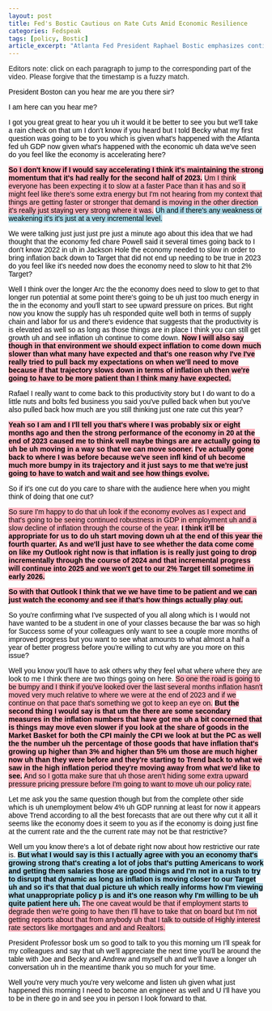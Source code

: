 ```yaml
---
layout: post
title: Fed's Bostic Cautious on Rate Cuts Amid Economic Resilience
categories: Fedspeak
tags: [policy, Bostic]
article_excerpt: "Atlanta Fed President Raphael Bostic emphasizes continued economic strength and resilience, signaling only a potential for one rate cut towards the end of 2024, deviating from earlier multi-cut forecasts. Despite a robust job market and ongoing strong economic momentum, Bostic advises patience in monetary policy adjustments due to a slower-than-expected decrease in inflation. 'I think it'll be appropriate for us to start moving down at the end of this year, the fourth quarter,' Bostic stated, highlighting that inflation is only expected to incrementally decline through 2024 and beyond. He also noted the need for a more extended period of data assessment before initiating rate cuts, suggesting that the Fed might need to remain vigilant against latent pricing pressures evidenced in CPI and PCE measures."
---
```


Editors note: click on each paragraph to jump to the corresponding part of the video. Please forgive that the timestamp is a fuzzy match. 

<style>
    body {
        font-family: Arial, sans-serif;
    }
    .neutral {
        color: black; /* Ensuring text color is readable */
    }
    .dovish {
        background-color: lightblue; /* Changed from color to background-color */
        color: black; /* Ensuring text color is readable */
    }
    .most-dovish {
        background-color: blue; /* Changed from color to background-color */
        color: white; /* Changing text color to white for readability */
    }
    .hawkish {
        background-color: lightpink; /* Changed from color to background-color */
        color: black; /* Ensuring text color is readable */
    }
    .most-hawkish {
        background-color: red; /* Changed from color to background-color */
        color: white; /* Changing text color to white for readability */
    }
    .bold {
        font-weight: bold;
    }
  .underscored {
  text-decoration: underline;
}

  
</style>
<div id="youtube-player-container"></div>


<!-- Load the IFrame Player API code asynchronously -->
<script src="https://www.youtube.com/iframe_api"></script>

<script>
  var player;
  function onYouTubeIframeAPIReady() {
    player = new YT.Player('youtube-player-container', {
      height: '315',
      width: '560',
      videoId: 'PXaGDLVu4Qw'
    });
  };

function seekToTime(timestamp) {
  var timeArr = timestamp.split(":");
  var hours = 0;
  var minutes = 0;
  var seconds = 0;

  // Check if the timestamp includes hours
  if (timeArr.length === 3) {
    hours = parseInt(timeArr[0], 10);
    minutes = parseInt(timeArr[1], 10);
    seconds = parseInt(timeArr[2], 10);
  } else if (timeArr.length === 2) {
    // If the timestamp is only minutes and seconds
    minutes = parseInt(timeArr[0], 10);
    seconds = parseInt(timeArr[1], 10);
  } else if (timeArr.length === 1) {
    // If the timestamp is only seconds
    seconds = parseInt(timeArr[0], 10);
  }

  // Calculate total seconds
  var totalSeconds = hours * 3600 + minutes * 60 + seconds;

  // Seek to the specified time if possible
  if (player && player.seekTo) {
    player.seekTo(totalSeconds, true);
  }
}


// Attach click event listeners to each sentence
document.addEventListener('DOMContentLoaded', function() {
  document.querySelectorAll("span[data-timestamp]").forEach(function(span) {
    span.addEventListener("click", function() {
      // Remove highlighting/underscore from all spans
      document.querySelectorAll("span[data-timestamp]").forEach(function(otherSpan) {
        otherSpan.classList.remove("underscored"); // or "underscored" for underscore
      });
      
      // Add highlighting/underscore to the clicked span
      this.classList.add("underscored"); // or "underscored" for underscore
      
      // Seek the video to the timestamp
      var timestamp = this.getAttribute("data-timestamp");
      seekToTime(timestamp);
    });
  });
});

</script>

<p><span id="sentence-1" data-timestamp="00:00" class="neutral">President Boston can you hear me are you there sir?</span></p>

<p><span id="sentence-2" data-timestamp="00:05" class="neutral">I am here can you hear me?</span></p>

<p><span id="sentence-3" data-timestamp="00:07" class="neutral">I got you great great to hear you uh it would it be better to see you but we'll take a rain check on that um I don't know if you heard but I told Becky what my first question was going to be to you which is given what's happened with the Atlanta fed uh GDP now given what's happened with the economic uh data we've seen do you feel like the economy is accelerating here?</span></p>

<p><span id="sentence-4" data-timestamp="00:29" class="hawkish bold">So I don't know if I would say accelerating I think it's maintaining the strong momentum that it's had really for the second half of 2023.</span> <span id="sentence-5" data-timestamp="00:38" class="hawkish">Um I think everyone has been expecting it to slow at a faster Pace than it has and so it might feel like there's some extra energy but I'm not hearing from my context that things are getting faster or stronger that demand is moving in the other direction it's really just staying very strong where it was.</span> <span id="sentence-6" data-timestamp="00:56" class="dovish">Uh and if there's any weakness or weakening it's it's just at a very incremental level.</span></p>

<p><span id="sentence-7" data-timestamp="01:03" class="neutral">We were talking just just just pre just a minute ago about this idea that we had thought that the economy fed chare Powell said it several times going back to I don't know 2022 in uh in Jackson Hole the economy needed to slow in order to bring inflation back down to Target that did not end up needing to be true in 2023 do you feel like it's needed now does the economy need to slow to hit that 2% Target?</span></p>

<p><span id="sentence-8" data-timestamp="01:36" class="neutral">Well I think over the longer Arc the the economy does need to slow to get to that longer run potential at some point there's going to be uh just too much energy in the in the economy and you'll start to see upward pressure on prices.</span> <span id="sentence-9" data-timestamp="01:50" class="neutral">But right now you know the supply has uh responded quite well both in terms of supply chain and labor for us and there's evidence that suggests that the productivity is is elevated as well so as long as those things are in place I think you can still get growth uh and see inflation uh continue to come down.</span> <span id="sentence-10" data-timestamp="02:09" class="hawkish bold">Now I will also say though in that environment we should expect inflation to come down much slower than what many have expected and that's one reason why I've I've really tried to pull back my expectations on when we'll need to move because if that trajectory slows down in terms of inflation uh then we're going to have to be more patient than I think many have expected.</span></p>

<p><span id="sentence-11" data-timestamp="02:34" class="neutral">Rafael I really want to come back to this productivity story but I do want to do a little nuts and bolts fed business you said you've pulled back when but you've also pulled back how much are you still thinking just one rate cut this year?</span></p>

<p><span id="sentence-12" data-timestamp="02:50" class="hawkish bold">Yeah so I am and I I'll tell you that's where I was probably six or eight months ago and then the strong performance of the economy in 20 at the end of 2023 caused me to think well maybe things are are actually going to uh be uh moving in a way so that we can move sooner.</span> <span id="sentence-13" data-timestamp="03:06" class="hawkish bold">I've actually gone back to where I was before because we've seen infl kind of uh become much more bumpy in its trajectory and it just says to me that we're just going to have to watch and wait and see how things evolve.</span></p>

<p><span id="sentence-14" data-timestamp="03:20" class="neutral">So if it's one cut do you care to share with the audience here when you might think of doing that one cut?</span></p>

<p><span id="sentence-15" data-timestamp="03:27" class="hawkish">So sure I'm happy to do that uh look if the economy evolves as I expect and that's going to be seeing continued robustness in GDP in employment uh and a slow decline of inflation through the course of the year.</span> <span id="sentence-16" data-timestamp="03:40" class="hawkish bold">I think it'll be appropriate for us to do uh start moving down uh at the end of this year the fourth quarter.</span> <span id="sentence-17" data-timestamp="03:47" class="hawkish bold">As and we'll just have to see whether the data come come on like my Outlook right now is that inflation is is really just going to drop incrementally through the course of 2024 and that incremental progress will continue into 2025 and we won't get to our 2% Target till sometime in early 2026.</span></p>

<p><span id="sentence-18" data-timestamp="04:08" class="hawkish bold">So with that Outlook I think that we we have time to be patient and we can just watch the economy and see if that's how things actually play out.</span></p>

<p><span id="sentence-19" data-timestamp="04:20" class="neutral">So you're confirming what I've suspected of you all along which is I would not have wanted to be a student in one of your classes because the bar was so high for Success some of your colleagues only want to see a couple more months of improved progress but you want to see what amounts to what almost a half a year of better progress before you're willing to cut why are you more on this issue?</span></p>

<p><span id="sentence-20" data-timestamp="04:40" class="neutral">Well you know you'll have to ask others why they feel what where where they are look to me I think there are two things going on here.</span> <span id="sentence-21" data-timestamp="04:47" class="hawkish">So one the road is going to be bumpy and I think if you've looked over the last several months inflation hasn't moved very much relative to where we were at the end of 2023 and if we continue on that pace that's something we got to keep an eye on.</span> <span id="sentence-22" data-timestamp="05:02" class="hawkish bold">But the second thing I would say is that um the there are some secondary measures in the inflation numbers that have got me uh a bit concerned that is things may move even slower if you look at the share of goods in the Market Basket for both the CPI mainly the CPI we look at but the PC as well the the number uh the percentage of those goods that have inflation that's growing up higher than 3% and higher than 5% um those are much higher now uh than they were before and they're starting to Trend back to what we saw in the high inflation period they're moving away from what we'd like to see.</span> <span id="sentence-23" data-timestamp="05:39" class="hawkish">And so I gotta make sure that uh those aren't hiding some extra upward pressure pricing pressure before I'm going to want to move uh our policy rate.</span></p>

<p><span id="sentence-24" data-timestamp="05:53" class="neutral">Let me ask you the same question though but from the complete other side which is uh unemployment below 4% uh GDP running at least for now it appears above Trend according to all the best forecasts that are out there why cut it all it seems like the economy does it seem to you as if the economy is doing just fine at the current rate and the the current rate may not be that restrictive?</span></p>

<p><span id="sentence-25" data-timestamp="06:13" class="neutral">Well um you know there's a lot of debate right now about how restrictive our rate is.</span> <span id="sentence-26" data-timestamp="06:22" class="dovish bold">But what I would say is this I actually agree with you an economy that's growing strong that's creating a lot of jobs that's putting Americans to work and getting them salaries those are good things and I'm not in a rush to try to disrupt that dynamic as long as inflation is moving closer to our Target uh and so it's that that dual picture uh which really informs how I'm viewing what unappropriate policy p is and it's one reason why I'm willing to be uh quite patient here uh.</span> <span id="sentence-27" data-timestamp="06:54" class="hawkish">The one caveat would be that if employment starts to degrade then we're going to have then I'll have to take that on board but I'm not getting reports about that from anybody uh that I talk to outside of Highly interest rate sectors like mortgages and and and Realtors.</span></p>

<p><span id="sentence-28" data-timestamp="07:13" class="neutral">President Professor bosk um so good to talk to you this morning um I'll speak for my colleagues and say that uh we'll appreciate the next time you'll be around the table with Joe and Becky and Andrew and myself uh and we'll have a longer uh conversation uh in the meantime thank you so much for your time.</span></p>

<p><span id="sentence-29" data-timestamp="07:33" class="neutral">Well you're very much you're very welcome and listen uh given what just happened this morning I need to become an engineer as well and U I'll have you to be in there go in and see you in person I look forward to that.</span></p>
